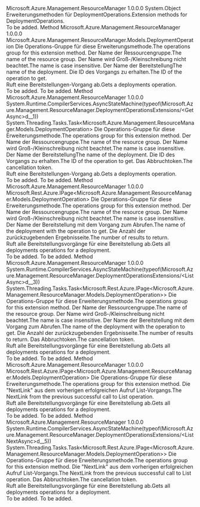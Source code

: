<Type Name="DeploymentOperationsExtensions" FullName="Microsoft.Azure.Management.ResourceManager.DeploymentOperationsExtensions">
  <TypeSignature Language="C#" Value="public static class DeploymentOperationsExtensions" />
  <TypeSignature Language="ILAsm" Value=".class public auto ansi abstract sealed beforefieldinit DeploymentOperationsExtensions extends System.Object" />
  <TypeSignature Language="DocId" Value="T:Microsoft.Azure.Management.ResourceManager.DeploymentOperationsExtensions" />
  <TypeSignature Language="VB.NET" Value="Public Module DeploymentOperationsExtensions" />
  <TypeSignature Language="F#" Value="type DeploymentOperationsExtensions = class" />
  <AssemblyInfo>
    <AssemblyName>Microsoft.Azure.Management.ResourceManager</AssemblyName>
    <AssemblyVersion>1.0.0.0</AssemblyVersion>
  </AssemblyInfo>
  <Base>
    <BaseTypeName>System.Object</BaseTypeName>
  </Base>
  <Interfaces />
  <Docs>
    <summary>
            <span data-ttu-id="edbe5-101">Erweiterungsmethoden für DeploymentOperations.</span><span class="sxs-lookup"><span data-stu-id="edbe5-101">Extension methods for DeploymentOperations.</span></span>
            </summary>
    <remarks>To be added.</remarks>
  </Docs>
  <Members>
    <Member MemberName="Get">
      <MemberSignature Language="C#" Value="public static Microsoft.Azure.Management.ResourceManager.Models.DeploymentOperation Get (this Microsoft.Azure.Management.ResourceManager.IDeploymentOperations operations, string resourceGroupName, string deploymentName, string operationId);" />
      <MemberSignature Language="ILAsm" Value=".method public static hidebysig class Microsoft.Azure.Management.ResourceManager.Models.DeploymentOperation Get(class Microsoft.Azure.Management.ResourceManager.IDeploymentOperations operations, string resourceGroupName, string deploymentName, string operationId) cil managed" />
      <MemberSignature Language="DocId" Value="M:Microsoft.Azure.Management.ResourceManager.DeploymentOperationsExtensions.Get(Microsoft.Azure.Management.ResourceManager.IDeploymentOperations,System.String,System.String,System.String)" />
      <MemberSignature Language="VB.NET" Value="&lt;Extension()&gt;&#xA;Public Function Get (operations As IDeploymentOperations, resourceGroupName As String, deploymentName As String, operationId As String) As DeploymentOperation" />
      <MemberSignature Language="F#" Value="static member Get : Microsoft.Azure.Management.ResourceManager.IDeploymentOperations * string * string * string -&gt; Microsoft.Azure.Management.ResourceManager.Models.DeploymentOperation" Usage="Microsoft.Azure.Management.ResourceManager.DeploymentOperationsExtensions.Get (operations, resourceGroupName, deploymentName, operationId)" />
      <MemberType>Method</MemberType>
      <AssemblyInfo>
        <AssemblyName>Microsoft.Azure.Management.ResourceManager</AssemblyName>
        <AssemblyVersion>1.0.0.0</AssemblyVersion>
      </AssemblyInfo>
      <ReturnValue>
        <ReturnType>Microsoft.Azure.Management.ResourceManager.Models.DeploymentOperation</ReturnType>
      </ReturnValue>
      <Parameters>
        <Parameter Name="operations" Type="Microsoft.Azure.Management.ResourceManager.IDeploymentOperations" RefType="this" />
        <Parameter Name="resourceGroupName" Type="System.String" />
        <Parameter Name="deploymentName" Type="System.String" />
        <Parameter Name="operationId" Type="System.String" />
      </Parameters>
      <Docs>
        <param name="operations">
            <span data-ttu-id="edbe5-102">Die Operations-Gruppe für diese Erweiterungsmethode.</span><span class="sxs-lookup"><span data-stu-id="edbe5-102">The operations group for this extension method.</span></span>
            </param>
        <param name="resourceGroupName">
            <span data-ttu-id="edbe5-103">Der Name der Ressourcengruppe.</span><span class="sxs-lookup"><span data-stu-id="edbe5-103">The name of the resource group.</span></span> <span data-ttu-id="edbe5-104">Der Name wird Groß-/Kleinschreibung nicht beachtet.</span><span class="sxs-lookup"><span data-stu-id="edbe5-104">The name is case insensitive.</span></span>
            </param>
        <param name="deploymentName">
            <span data-ttu-id="edbe5-105">Der Name der Bereitstellung</span><span class="sxs-lookup"><span data-stu-id="edbe5-105">The name of the deployment.</span></span>
            </param>
        <param name="operationId">
            <span data-ttu-id="edbe5-106">Die ID des Vorgangs zu erhalten.</span><span class="sxs-lookup"><span data-stu-id="edbe5-106">The ID of the operation to get.</span></span>
            </param>
        <summary>
            <span data-ttu-id="edbe5-107">Ruft eine Bereitstellungen-Vorgang ab.</span><span class="sxs-lookup"><span data-stu-id="edbe5-107">Gets a deployments operation.</span></span>
            </summary>
        <returns>To be added.</returns>
        <remarks>To be added.</remarks>
      </Docs>
    </Member>
    <Member MemberName="GetAsync">
      <MemberSignature Language="C#" Value="public static System.Threading.Tasks.Task&lt;Microsoft.Azure.Management.ResourceManager.Models.DeploymentOperation&gt; GetAsync (this Microsoft.Azure.Management.ResourceManager.IDeploymentOperations operations, string resourceGroupName, string deploymentName, string operationId, System.Threading.CancellationToken cancellationToken = null);" />
      <MemberSignature Language="ILAsm" Value=".method public static hidebysig class System.Threading.Tasks.Task`1&lt;class Microsoft.Azure.Management.ResourceManager.Models.DeploymentOperation&gt; GetAsync(class Microsoft.Azure.Management.ResourceManager.IDeploymentOperations operations, string resourceGroupName, string deploymentName, string operationId, valuetype System.Threading.CancellationToken cancellationToken) cil managed" />
      <MemberSignature Language="DocId" Value="M:Microsoft.Azure.Management.ResourceManager.DeploymentOperationsExtensions.GetAsync(Microsoft.Azure.Management.ResourceManager.IDeploymentOperations,System.String,System.String,System.String,System.Threading.CancellationToken)" />
      <MemberSignature Language="F#" Value="static member GetAsync : Microsoft.Azure.Management.ResourceManager.IDeploymentOperations * string * string * string * System.Threading.CancellationToken -&gt; System.Threading.Tasks.Task&lt;Microsoft.Azure.Management.ResourceManager.Models.DeploymentOperation&gt;" Usage="Microsoft.Azure.Management.ResourceManager.DeploymentOperationsExtensions.GetAsync (operations, resourceGroupName, deploymentName, operationId, cancellationToken)" />
      <MemberType>Method</MemberType>
      <AssemblyInfo>
        <AssemblyName>Microsoft.Azure.Management.ResourceManager</AssemblyName>
        <AssemblyVersion>1.0.0.0</AssemblyVersion>
      </AssemblyInfo>
      <Attributes>
        <Attribute>
          <AttributeName>System.Runtime.CompilerServices.AsyncStateMachine(typeof(Microsoft.Azure.Management.ResourceManager.DeploymentOperationsExtensions/&lt;GetAsync&gt;d__1))</AttributeName>
        </Attribute>
      </Attributes>
      <ReturnValue>
        <ReturnType>System.Threading.Tasks.Task&lt;Microsoft.Azure.Management.ResourceManager.Models.DeploymentOperation&gt;</ReturnType>
      </ReturnValue>
      <Parameters>
        <Parameter Name="operations" Type="Microsoft.Azure.Management.ResourceManager.IDeploymentOperations" RefType="this" />
        <Parameter Name="resourceGroupName" Type="System.String" />
        <Parameter Name="deploymentName" Type="System.String" />
        <Parameter Name="operationId" Type="System.String" />
        <Parameter Name="cancellationToken" Type="System.Threading.CancellationToken" />
      </Parameters>
      <Docs>
        <param name="operations">
            <span data-ttu-id="edbe5-108">Die Operations-Gruppe für diese Erweiterungsmethode.</span><span class="sxs-lookup"><span data-stu-id="edbe5-108">The operations group for this extension method.</span></span>
            </param>
        <param name="resourceGroupName">
            <span data-ttu-id="edbe5-109">Der Name der Ressourcengruppe.</span><span class="sxs-lookup"><span data-stu-id="edbe5-109">The name of the resource group.</span></span> <span data-ttu-id="edbe5-110">Der Name wird Groß-/Kleinschreibung nicht beachtet.</span><span class="sxs-lookup"><span data-stu-id="edbe5-110">The name is case insensitive.</span></span>
            </param>
        <param name="deploymentName">
            <span data-ttu-id="edbe5-111">Der Name der Bereitstellung</span><span class="sxs-lookup"><span data-stu-id="edbe5-111">The name of the deployment.</span></span>
            </param>
        <param name="operationId">
            <span data-ttu-id="edbe5-112">Die ID des Vorgangs zu erhalten.</span><span class="sxs-lookup"><span data-stu-id="edbe5-112">The ID of the operation to get.</span></span>
            </param>
        <param name="cancellationToken">
            <span data-ttu-id="edbe5-113">Das Abbruchtoken.</span><span class="sxs-lookup"><span data-stu-id="edbe5-113">The cancellation token.</span></span>
            </param>
        <summary>
            <span data-ttu-id="edbe5-114">Ruft eine Bereitstellungen-Vorgang ab.</span><span class="sxs-lookup"><span data-stu-id="edbe5-114">Gets a deployments operation.</span></span>
            </summary>
        <returns>To be added.</returns>
        <remarks>To be added.</remarks>
      </Docs>
    </Member>
    <Member MemberName="List">
      <MemberSignature Language="C#" Value="public static Microsoft.Rest.Azure.IPage&lt;Microsoft.Azure.Management.ResourceManager.Models.DeploymentOperation&gt; List (this Microsoft.Azure.Management.ResourceManager.IDeploymentOperations operations, string resourceGroupName, string deploymentName, Nullable&lt;int&gt; top = null);" />
      <MemberSignature Language="ILAsm" Value=".method public static hidebysig class Microsoft.Rest.Azure.IPage`1&lt;class Microsoft.Azure.Management.ResourceManager.Models.DeploymentOperation&gt; List(class Microsoft.Azure.Management.ResourceManager.IDeploymentOperations operations, string resourceGroupName, string deploymentName, valuetype System.Nullable`1&lt;int32&gt; top) cil managed" />
      <MemberSignature Language="DocId" Value="M:Microsoft.Azure.Management.ResourceManager.DeploymentOperationsExtensions.List(Microsoft.Azure.Management.ResourceManager.IDeploymentOperations,System.String,System.String,System.Nullable{System.Int32})" />
      <MemberSignature Language="VB.NET" Value="&lt;Extension()&gt;&#xA;Public Function List (operations As IDeploymentOperations, resourceGroupName As String, deploymentName As String, Optional top As Nullable(Of Integer) = null) As IPage(Of DeploymentOperation)" />
      <MemberSignature Language="F#" Value="static member List : Microsoft.Azure.Management.ResourceManager.IDeploymentOperations * string * string * Nullable&lt;int&gt; -&gt; Microsoft.Rest.Azure.IPage&lt;Microsoft.Azure.Management.ResourceManager.Models.DeploymentOperation&gt;" Usage="Microsoft.Azure.Management.ResourceManager.DeploymentOperationsExtensions.List (operations, resourceGroupName, deploymentName, top)" />
      <MemberType>Method</MemberType>
      <AssemblyInfo>
        <AssemblyName>Microsoft.Azure.Management.ResourceManager</AssemblyName>
        <AssemblyVersion>1.0.0.0</AssemblyVersion>
      </AssemblyInfo>
      <ReturnValue>
        <ReturnType>Microsoft.Rest.Azure.IPage&lt;Microsoft.Azure.Management.ResourceManager.Models.DeploymentOperation&gt;</ReturnType>
      </ReturnValue>
      <Parameters>
        <Parameter Name="operations" Type="Microsoft.Azure.Management.ResourceManager.IDeploymentOperations" RefType="this" />
        <Parameter Name="resourceGroupName" Type="System.String" />
        <Parameter Name="deploymentName" Type="System.String" />
        <Parameter Name="top" Type="System.Nullable&lt;System.Int32&gt;" />
      </Parameters>
      <Docs>
        <param name="operations">
            <span data-ttu-id="edbe5-115">Die Operations-Gruppe für diese Erweiterungsmethode.</span><span class="sxs-lookup"><span data-stu-id="edbe5-115">The operations group for this extension method.</span></span>
            </param>
        <param name="resourceGroupName">
            <span data-ttu-id="edbe5-116">Der Name der Ressourcengruppe.</span><span class="sxs-lookup"><span data-stu-id="edbe5-116">The name of the resource group.</span></span> <span data-ttu-id="edbe5-117">Der Name wird Groß-/Kleinschreibung nicht beachtet.</span><span class="sxs-lookup"><span data-stu-id="edbe5-117">The name is case insensitive.</span></span>
            </param>
        <param name="deploymentName">
            <span data-ttu-id="edbe5-118">Der Name der Bereitstellung mit dem Vorgang zum Abrufen.</span><span class="sxs-lookup"><span data-stu-id="edbe5-118">The name of the deployment with the operation to get.</span></span>
            </param>
        <param name="top">
            <span data-ttu-id="edbe5-119">Die Anzahl der zurückzugebenden Ergebnisseite.</span><span class="sxs-lookup"><span data-stu-id="edbe5-119">The number of results to return.</span></span>
            </param>
        <summary>
            <span data-ttu-id="edbe5-120">Ruft alle Bereitstellungsvorgänge für eine Bereitstellung ab.</span><span class="sxs-lookup"><span data-stu-id="edbe5-120">Gets all deployments operations for a deployment.</span></span>
            </summary>
        <returns>To be added.</returns>
        <remarks>To be added.</remarks>
      </Docs>
    </Member>
    <Member MemberName="ListAsync">
      <MemberSignature Language="C#" Value="public static System.Threading.Tasks.Task&lt;Microsoft.Rest.Azure.IPage&lt;Microsoft.Azure.Management.ResourceManager.Models.DeploymentOperation&gt;&gt; ListAsync (this Microsoft.Azure.Management.ResourceManager.IDeploymentOperations operations, string resourceGroupName, string deploymentName, Nullable&lt;int&gt; top = null, System.Threading.CancellationToken cancellationToken = null);" />
      <MemberSignature Language="ILAsm" Value=".method public static hidebysig class System.Threading.Tasks.Task`1&lt;class Microsoft.Rest.Azure.IPage`1&lt;class Microsoft.Azure.Management.ResourceManager.Models.DeploymentOperation&gt;&gt; ListAsync(class Microsoft.Azure.Management.ResourceManager.IDeploymentOperations operations, string resourceGroupName, string deploymentName, valuetype System.Nullable`1&lt;int32&gt; top, valuetype System.Threading.CancellationToken cancellationToken) cil managed" />
      <MemberSignature Language="DocId" Value="M:Microsoft.Azure.Management.ResourceManager.DeploymentOperationsExtensions.ListAsync(Microsoft.Azure.Management.ResourceManager.IDeploymentOperations,System.String,System.String,System.Nullable{System.Int32},System.Threading.CancellationToken)" />
      <MemberSignature Language="F#" Value="static member ListAsync : Microsoft.Azure.Management.ResourceManager.IDeploymentOperations * string * string * Nullable&lt;int&gt; * System.Threading.CancellationToken -&gt; System.Threading.Tasks.Task&lt;Microsoft.Rest.Azure.IPage&lt;Microsoft.Azure.Management.ResourceManager.Models.DeploymentOperation&gt;&gt;" Usage="Microsoft.Azure.Management.ResourceManager.DeploymentOperationsExtensions.ListAsync (operations, resourceGroupName, deploymentName, top, cancellationToken)" />
      <MemberType>Method</MemberType>
      <AssemblyInfo>
        <AssemblyName>Microsoft.Azure.Management.ResourceManager</AssemblyName>
        <AssemblyVersion>1.0.0.0</AssemblyVersion>
      </AssemblyInfo>
      <Attributes>
        <Attribute>
          <AttributeName>System.Runtime.CompilerServices.AsyncStateMachine(typeof(Microsoft.Azure.Management.ResourceManager.DeploymentOperationsExtensions/&lt;ListAsync&gt;d__3))</AttributeName>
        </Attribute>
      </Attributes>
      <ReturnValue>
        <ReturnType>System.Threading.Tasks.Task&lt;Microsoft.Rest.Azure.IPage&lt;Microsoft.Azure.Management.ResourceManager.Models.DeploymentOperation&gt;&gt;</ReturnType>
      </ReturnValue>
      <Parameters>
        <Parameter Name="operations" Type="Microsoft.Azure.Management.ResourceManager.IDeploymentOperations" RefType="this" />
        <Parameter Name="resourceGroupName" Type="System.String" />
        <Parameter Name="deploymentName" Type="System.String" />
        <Parameter Name="top" Type="System.Nullable&lt;System.Int32&gt;" />
        <Parameter Name="cancellationToken" Type="System.Threading.CancellationToken" />
      </Parameters>
      <Docs>
        <param name="operations">
            <span data-ttu-id="edbe5-121">Die Operations-Gruppe für diese Erweiterungsmethode.</span><span class="sxs-lookup"><span data-stu-id="edbe5-121">The operations group for this extension method.</span></span>
            </param>
        <param name="resourceGroupName">
            <span data-ttu-id="edbe5-122">Der Name der Ressourcengruppe.</span><span class="sxs-lookup"><span data-stu-id="edbe5-122">The name of the resource group.</span></span> <span data-ttu-id="edbe5-123">Der Name wird Groß-/Kleinschreibung nicht beachtet.</span><span class="sxs-lookup"><span data-stu-id="edbe5-123">The name is case insensitive.</span></span>
            </param>
        <param name="deploymentName">
            <span data-ttu-id="edbe5-124">Der Name der Bereitstellung mit dem Vorgang zum Abrufen.</span><span class="sxs-lookup"><span data-stu-id="edbe5-124">The name of the deployment with the operation to get.</span></span>
            </param>
        <param name="top">
            <span data-ttu-id="edbe5-125">Die Anzahl der zurückzugebenden Ergebnisseite.</span><span class="sxs-lookup"><span data-stu-id="edbe5-125">The number of results to return.</span></span>
            </param>
        <param name="cancellationToken">
            <span data-ttu-id="edbe5-126">Das Abbruchtoken.</span><span class="sxs-lookup"><span data-stu-id="edbe5-126">The cancellation token.</span></span>
            </param>
        <summary>
            <span data-ttu-id="edbe5-127">Ruft alle Bereitstellungsvorgänge für eine Bereitstellung ab.</span><span class="sxs-lookup"><span data-stu-id="edbe5-127">Gets all deployments operations for a deployment.</span></span>
            </summary>
        <returns>To be added.</returns>
        <remarks>To be added.</remarks>
      </Docs>
    </Member>
    <Member MemberName="ListNext">
      <MemberSignature Language="C#" Value="public static Microsoft.Rest.Azure.IPage&lt;Microsoft.Azure.Management.ResourceManager.Models.DeploymentOperation&gt; ListNext (this Microsoft.Azure.Management.ResourceManager.IDeploymentOperations operations, string nextPageLink);" />
      <MemberSignature Language="ILAsm" Value=".method public static hidebysig class Microsoft.Rest.Azure.IPage`1&lt;class Microsoft.Azure.Management.ResourceManager.Models.DeploymentOperation&gt; ListNext(class Microsoft.Azure.Management.ResourceManager.IDeploymentOperations operations, string nextPageLink) cil managed" />
      <MemberSignature Language="DocId" Value="M:Microsoft.Azure.Management.ResourceManager.DeploymentOperationsExtensions.ListNext(Microsoft.Azure.Management.ResourceManager.IDeploymentOperations,System.String)" />
      <MemberSignature Language="VB.NET" Value="&lt;Extension()&gt;&#xA;Public Function ListNext (operations As IDeploymentOperations, nextPageLink As String) As IPage(Of DeploymentOperation)" />
      <MemberSignature Language="F#" Value="static member ListNext : Microsoft.Azure.Management.ResourceManager.IDeploymentOperations * string -&gt; Microsoft.Rest.Azure.IPage&lt;Microsoft.Azure.Management.ResourceManager.Models.DeploymentOperation&gt;" Usage="Microsoft.Azure.Management.ResourceManager.DeploymentOperationsExtensions.ListNext (operations, nextPageLink)" />
      <MemberType>Method</MemberType>
      <AssemblyInfo>
        <AssemblyName>Microsoft.Azure.Management.ResourceManager</AssemblyName>
        <AssemblyVersion>1.0.0.0</AssemblyVersion>
      </AssemblyInfo>
      <ReturnValue>
        <ReturnType>Microsoft.Rest.Azure.IPage&lt;Microsoft.Azure.Management.ResourceManager.Models.DeploymentOperation&gt;</ReturnType>
      </ReturnValue>
      <Parameters>
        <Parameter Name="operations" Type="Microsoft.Azure.Management.ResourceManager.IDeploymentOperations" RefType="this" />
        <Parameter Name="nextPageLink" Type="System.String" />
      </Parameters>
      <Docs>
        <param name="operations">
            <span data-ttu-id="edbe5-128">Die Operations-Gruppe für diese Erweiterungsmethode.</span><span class="sxs-lookup"><span data-stu-id="edbe5-128">The operations group for this extension method.</span></span>
            </param>
        <param name="nextPageLink">
            <span data-ttu-id="edbe5-129">Die "NextLink" aus dem vorherigen erfolgreichen Aufruf List-Vorgangs.</span><span class="sxs-lookup"><span data-stu-id="edbe5-129">The NextLink from the previous successful call to List operation.</span></span>
            </param>
        <summary>
            <span data-ttu-id="edbe5-130">Ruft alle Bereitstellungsvorgänge für eine Bereitstellung ab.</span><span class="sxs-lookup"><span data-stu-id="edbe5-130">Gets all deployments operations for a deployment.</span></span>
            </summary>
        <returns>To be added.</returns>
        <remarks>To be added.</remarks>
      </Docs>
    </Member>
    <Member MemberName="ListNextAsync">
      <MemberSignature Language="C#" Value="public static System.Threading.Tasks.Task&lt;Microsoft.Rest.Azure.IPage&lt;Microsoft.Azure.Management.ResourceManager.Models.DeploymentOperation&gt;&gt; ListNextAsync (this Microsoft.Azure.Management.ResourceManager.IDeploymentOperations operations, string nextPageLink, System.Threading.CancellationToken cancellationToken = null);" />
      <MemberSignature Language="ILAsm" Value=".method public static hidebysig class System.Threading.Tasks.Task`1&lt;class Microsoft.Rest.Azure.IPage`1&lt;class Microsoft.Azure.Management.ResourceManager.Models.DeploymentOperation&gt;&gt; ListNextAsync(class Microsoft.Azure.Management.ResourceManager.IDeploymentOperations operations, string nextPageLink, valuetype System.Threading.CancellationToken cancellationToken) cil managed" />
      <MemberSignature Language="DocId" Value="M:Microsoft.Azure.Management.ResourceManager.DeploymentOperationsExtensions.ListNextAsync(Microsoft.Azure.Management.ResourceManager.IDeploymentOperations,System.String,System.Threading.CancellationToken)" />
      <MemberSignature Language="F#" Value="static member ListNextAsync : Microsoft.Azure.Management.ResourceManager.IDeploymentOperations * string * System.Threading.CancellationToken -&gt; System.Threading.Tasks.Task&lt;Microsoft.Rest.Azure.IPage&lt;Microsoft.Azure.Management.ResourceManager.Models.DeploymentOperation&gt;&gt;" Usage="Microsoft.Azure.Management.ResourceManager.DeploymentOperationsExtensions.ListNextAsync (operations, nextPageLink, cancellationToken)" />
      <MemberType>Method</MemberType>
      <AssemblyInfo>
        <AssemblyName>Microsoft.Azure.Management.ResourceManager</AssemblyName>
        <AssemblyVersion>1.0.0.0</AssemblyVersion>
      </AssemblyInfo>
      <Attributes>
        <Attribute>
          <AttributeName>System.Runtime.CompilerServices.AsyncStateMachine(typeof(Microsoft.Azure.Management.ResourceManager.DeploymentOperationsExtensions/&lt;ListNextAsync&gt;d__5))</AttributeName>
        </Attribute>
      </Attributes>
      <ReturnValue>
        <ReturnType>System.Threading.Tasks.Task&lt;Microsoft.Rest.Azure.IPage&lt;Microsoft.Azure.Management.ResourceManager.Models.DeploymentOperation&gt;&gt;</ReturnType>
      </ReturnValue>
      <Parameters>
        <Parameter Name="operations" Type="Microsoft.Azure.Management.ResourceManager.IDeploymentOperations" RefType="this" />
        <Parameter Name="nextPageLink" Type="System.String" />
        <Parameter Name="cancellationToken" Type="System.Threading.CancellationToken" />
      </Parameters>
      <Docs>
        <param name="operations">
            <span data-ttu-id="edbe5-131">Die Operations-Gruppe für diese Erweiterungsmethode.</span><span class="sxs-lookup"><span data-stu-id="edbe5-131">The operations group for this extension method.</span></span>
            </param>
        <param name="nextPageLink">
            <span data-ttu-id="edbe5-132">Die "NextLink" aus dem vorherigen erfolgreichen Aufruf List-Vorgangs.</span><span class="sxs-lookup"><span data-stu-id="edbe5-132">The NextLink from the previous successful call to List operation.</span></span>
            </param>
        <param name="cancellationToken">
            <span data-ttu-id="edbe5-133">Das Abbruchtoken.</span><span class="sxs-lookup"><span data-stu-id="edbe5-133">The cancellation token.</span></span>
            </param>
        <summary>
            <span data-ttu-id="edbe5-134">Ruft alle Bereitstellungsvorgänge für eine Bereitstellung ab.</span><span class="sxs-lookup"><span data-stu-id="edbe5-134">Gets all deployments operations for a deployment.</span></span>
            </summary>
        <returns>To be added.</returns>
        <remarks>To be added.</remarks>
      </Docs>
    </Member>
  </Members>
</Type>